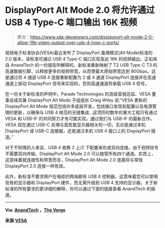 # DisplayPort Alt Mode 2.0 将允许通过 USB 4 Type-C 端口输出 16K 视频

> 原文：<https://www.xda-developers.com/displayport-alt-mode-2-0-allow-16k-video-output-over-usb-4-type-c-ports/>

视频电子标准协会(VESA)最近发布了 DisplayPort 备用模式(Alt Mode)标准的 2.0 版本，该标准可通过 USB 4 Type-C 端口实现高达 16K 的视频输出。正如来自 AnandTech 的一份报告所解释的，新标准重新映射了 T2 USB Type-C T3 的高速数据引脚，以释放更多的视频带宽，从而使最大原始带宽达到 80Gbps。这是通过将 4 通道 USB 4 连接重新配置为 2 或 4 通道 DisplayPort 连接并在高速通道上驱动 DisplayPort 信号来实现的，否则高速通道将承载 USB 4 信号。

在一份关于新标准的声明中，Parade Technologies 的高级营销总监、VESA 董事会成员兼 DisplayPort Alt Mode 子组组长 Craig Wiley 说:“VESA 更新的 DisplayPort Alt Mode 规范包括许多底层开发，包括接口发现和配置以及电源管理的更新，以确保与 USB 4 规范的无缝集成...这项历时数年的重大工程只有通过 VESA 和 USB-IF 的共同努力才有可能实现。通过我们与 USB-IF 的最新合作，VESA 现在通过 USB-C 处理与高性能显示器相关的一切，无论是通过本机 DisplayPort 或 USB-C 连接器，还是通过本机 USB 4 接口上的 DisplayPort 隧道。”

对于不知情的人来说，USB 4 依靠 2 上/2 下配置来形成双向连接。由于视频信号不需要双向传输，DisplayPort Alt Mode 2.0 可以接管所有四个通道。实质上，这意味着就连接性和带宽而言，DisplayPort Alt Mode 2.0 连接将与常规 DisplayPort 2.0 连接一样有效。

此外，新标准不要求用户在电缆的两端都有 USB 4 控制器，这意味着您可以使用现有的显示器和 DisplayPort 硬件，而无需升级到 USB 4 支持的显示器。关于新标准的所有要求的更详细的解释，你可以通过下面的链接查看 AnandTech 的报道。

* * *

**Via: [AnandTech](https://www.anandtech.com/show/15752/displayport-alt-mode-20-spec-released) ，[The Verge](https://www.theverge.com/2020/4/30/21242445/vesa-displayport-alt-mode-2-0-usb-4-4k-144hz-hdr-8k-16k-displays)**

**来源:[VESA](https://vesa.org/featured-articles/vesa-releases-updated-displayport-alt-mode-spec-to-bring-displayport-2-0-performance-to-usb4-and-new-usb-type-c-devices/)**